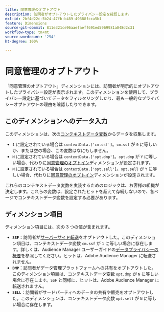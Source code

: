 ```yaml
---
title: 同意管理のオプトアウト
description: 訪問者がオプトアウトしたプライバシー設定を確認します。
exl-id: 2bf4d22c-5b24-47fb-b489-49388fcca5b1
feature: Dimensions
source-git-commit: 811e321ce96aaefaeff691ed5969981a048d2c31
workflow-type: tm+mt
source-wordcount: '254'
ht-degree: 100%

---
```


# 同意管理のオプトアウト

「同意管理のオプトアウト」ディメンションには、訪問者が明示的にオプトアウトしたプライバシー設定が表示されます。このディメンションを使用して、プライバシー設定に基づいてデータをフィルタリングしたり、最も一般的なプライバシーオプトアウトの理由を確認したりできます。

## このディメンションへのデータ入力

このディメンションは、次の[コンテキストデータ変数](/help/implement/vars/page-vars/contextdata.md)からデータを収集します。

* `1` に設定されている場合は `contextData.['cm.ssf']`。`cm.ssf` が `0` に等しいか、または空の場合、この変数はなにもしません。
* `N` に設定されている場合は `contextData.['opt.dmp']`。`opt.dmp` が `Y` に等しい場合、代わりに[同意管理のオプトイン](cm-opt-in.md)ディメンションが設定されます。
* `N` に設定されている場合は `contextData.['opt.sell']`。`opt.sell` が `Y` に等しい場合、代わりに[同意管理のオプトイン](cm-opt-in.md)ディメンションが設定されます。

これらのコンテキストデータ変数を実装するためのロジックは、お客様の組織が決定します。これらの変数は、設定されたヒットを超えて存続しないので、各ページでコンテキストデータ変数を設定する必要があります。

## ディメンション項目

ディメンション項目には、次の 3 つの値が含まれます。

* **`SSF`**：訪問者が[サーバーサイド転送](/help/admin/admin/c-manage-report-suites/c-edit-report-suites/general/c-server-side-forwarding/ssf.md)をオプトアウトした。このディメンション項目は、コンテキストデータ変数 `cm.ssf` が `1` に等しい場合に存在します。詳しくは、Audience Manager ユーザーガイドの[データプライバシーの概要](https://experienceleague.adobe.com/docs/audience-manager/user-guide/overview/data-privacy/data-privacy.html?lang=ja)を参照してください。ヒットは、Adobe Audience Manager に転送されません。
* **`DMP`**：訪問者がデータ管理プラットフォームへの共有をオプトアウトした。このディメンション項目は、コンテキストデータ変数 `opt.dmp` が `N` に等しい場合に存在します。`SSF` と同様に、ヒットは、Adobe Audience Manager に転送されません。
* **`SELL`**：訪問者がサードパーティへのデータの共有や販売をオプトアウトした。このディメンションは、コンテキストデータ変数 `opt.sell` が `N` に等しい場合に存在します。

